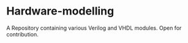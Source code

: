 # Hardware-modelling
A Repository containing various Verilog and VHDL modules.
Open for contribution.
